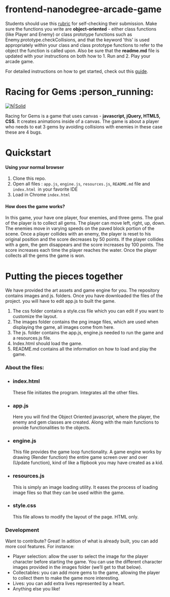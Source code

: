 frontend-nanodegree-arcade-game
===============================

Students should use this [rubric](https://review.udacity.com/#!/projects/2696458597/rubric) for self-checking their submission. Make sure the functions you write are **object-oriented** - either class functions (like Player and Enemy) or class prototype functions such as Enemy.prototype.checkCollisions, and that the keyword 'this' is used appropriately within your class and class prototype functions to refer to the object the function is called upon. Also be sure that the **readme.md** file is updated with your instructions on both how to 1. Run and 2. Play your arcade game.

For detailed instructions on how to get started, check out this [guide](https://docs.google.com/document/d/1v01aScPjSWCCWQLIpFqvg3-vXLH2e8_SZQKC8jNO0Dc/pub?embedded=true).

# Racing for Gems :person_running:

[![N|Solid](https://cldup.com/dTxpPi9lDf.thumb.png)](https://nodesource.com/products/nsolid)

Racing for Gems is a game that uses canvas - **javascript, jQuery, HTML5, CSS**. It creates animations inside of a canvas. The game is about a player who needs to eat 3 gems by avoiding collisions with enemies in these case these are 4 bugs.

# Quickstart

####  Using your normal browser
  1. Clone this repo.
  2. Open all files : `app.js`, `engine.js`, `resources.js`, `README.md` file and `index.html `in your favorite IDE
  3. Load in Chrome `index.html`

#### How does the game works?
 In this game, your have one player, four enemies, and three gems. The goal of the player is to collect all gems. The player can move left, right, up, down. The enemies move in varying speeds on the paved block portion of the scene. Once a player collides with an enemy, the player is reset to his original position and the score decreases by 50 points. If the player collides with a gem, the gem disappears and the score increases by 100 points. The score increases each time the player reaches the water. Once the player collects all the gems the game is won.

# Putting the pieces together
We have provided the art assets and game engine for you. The repository contains images and js. folders. Once you have downloaded the files of the project. you will have to edit app.js to built the game.
1. The css folder contains a style.css file which you can edit if you want to customize the layout.
2. The images folder contains the png image files, which are used when displaying the game, all images come from here.
3. The js. folder contains the app.js, engine.js needed to run the game and a resources.js file.
4. Index.html should load the game.
5. README.md contains all the information on how to load and play the game.

### About the files:

- ### index.html
    These file initiates the program. Integrates all the other files.

- ### app.js
    Here you will find the Object Oriented javascript, where the player, the enemy and gem classes are created. Along with the main functions to provide functionalities to the objects.

- ### engine.js
    This file provides the game loop functionality.
A game engine works by drawing (Render function) the entire game screen over and over (Update function), kind of like a flipbook you may have created as a kid.

- ### resources.js
    This is simply an image loading utility. It eases the process of loading image files so that they can be used within the game.

- ### style.css
    This file allows to modify the layout of the page. HTML only.

### Development
Want to contribute? Great!
In adition of what is already built, you can add more cool features.
For instance:
  - Player selection: allow the user to select the image for the player character before starting the game. You can use the different character images provided in the images folder (we’ll get to that below).
 - Collectables: you can add more gems to the game, allowing the player to collect them to make the game more interesting.
 - Lives: you can add extra lives represented by a heart.
 - Anything else you like!
